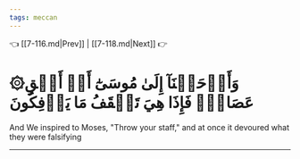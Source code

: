 ```yaml
---
tags: meccan
---
```


👈 [[7-116.md|Prev]] | [[7-118.md|Next]] 👉

# ۞وَأَوۡحَيۡنَآ إِلَىٰ مُوسَىٰٓ أَنۡ أَلۡقِ عَصَاكَۖ فَإِذَا هِيَ تَلۡقَفُ مَا يَأۡفِكُونَ

And We inspired to Moses, "Throw your staff," and at once it devoured what they were falsifying

---

